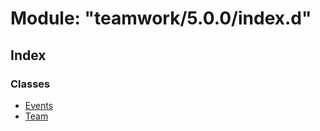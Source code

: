 
# Module: "teamwork/5.0.0/index.d"

## Index

### Classes

* [Events](../classes/_teamwork_5_0_0_index_d_.events.md)
* [Team](../classes/_teamwork_5_0_0_index_d_.team.md)
